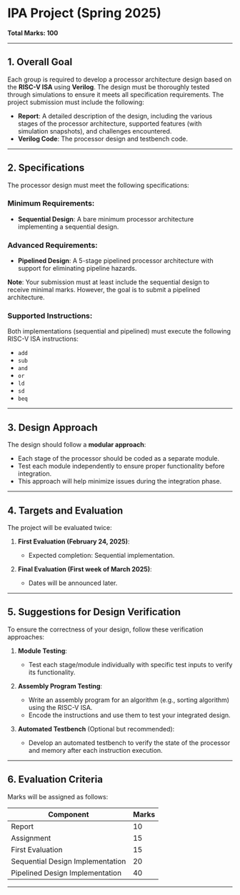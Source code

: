 # IPA Project (Spring 2025)

**Total Marks: 100**  

---

## 1. Overall Goal

Each group is required to develop a processor architecture design based on the **RISC-V ISA** using **Verilog**. The design must be thoroughly tested through simulations to ensure it meets all specification requirements. The project submission must include the following:

- **Report**: A detailed description of the design, including the various stages of the processor architecture, supported features (with simulation snapshots), and challenges encountered.
- **Verilog Code**: The processor design and testbench code.

---

## 2. Specifications

The processor design must meet the following specifications:

### Minimum Requirements:
- **Sequential Design**: A bare minimum processor architecture implementing a sequential design.

### Advanced Requirements:
- **Pipelined Design**: A 5-stage pipelined processor architecture with support for eliminating pipeline hazards.

**Note**: Your submission must at least include the sequential design to receive minimal marks. However, the goal is to submit a pipelined architecture.

### Supported Instructions:
Both implementations (sequential and pipelined) must execute the following RISC-V ISA instructions:
- `add`
- `sub`
- `and`
- `or`
- `ld`
- `sd`
- `beq`

---

## 3. Design Approach

The design should follow a **modular approach**:
- Each stage of the processor should be coded as a separate module.
- Test each module independently to ensure proper functionality before integration.
- This approach will help minimize issues during the integration phase.

---

## 4. Targets and Evaluation

The project will be evaluated twice:

1. **First Evaluation (February 24, 2025)**:
   - Expected completion: Sequential implementation.

2. **Final Evaluation (First week of March 2025)**:
   - Dates will be announced later.

---

## 5. Suggestions for Design Verification

To ensure the correctness of your design, follow these verification approaches:

1. **Module Testing**:
   - Test each stage/module individually with specific test inputs to verify its functionality.

2. **Assembly Program Testing**:
   - Write an assembly program for an algorithm (e.g., sorting algorithm) using the RISC-V ISA.
   - Encode the instructions and use them to test your integrated design.

3. **Automated Testbench** (Optional but recommended):
   - Develop an automated testbench to verify the state of the processor and memory after each instruction execution.

---

## 6. Evaluation Criteria

Marks will be assigned as follows:

| **Component**                     | **Marks** |
|------------------------------------|-----------|
| Report                             | 10        |
| Assignment                         | 15        |
| First Evaluation                   | 15        |
| Sequential Design Implementation   | 20        |
| Pipelined Design Implementation    | 40        |

---

